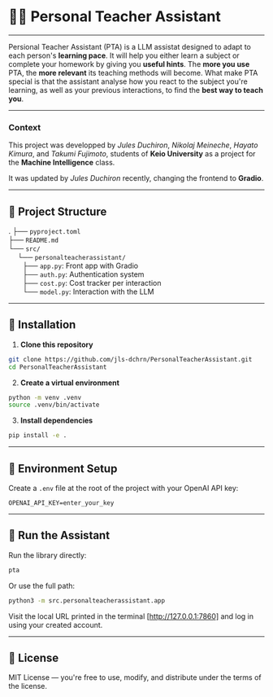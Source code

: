 # 🧑‍🏫 Personal Teacher Assistant

---
Persional Teacher Assistant (PTA) is a LLM assistat designed to adapt to each person's **learning pace**.
It will help you either learn a subject or complete your homework by giving you **useful hints**.
The **more you use** PTA, the **more relevant** its teaching methods will become.
What make PTA special is that the assistant analyse how you react to the subject you're learning, as well as your previous interactions, to find the  **best way to teach you**. 


---
### Context

This project was developped by *Jules Duchiron*, *Nikolaj Meineche*, *Hayato Kimura*, and *Takumi Fujimoto*, students of **Keio University** as a project for the **Machine Intelligence** class.

It was updated by *Jules Duchiron* recently, changing the frontend to **Gradio**.

---

## 📁 Project Structure



.
├── `pyproject.toml`  
├── `README.md`              
└── `src/`  
&emsp; └── `personalteacherassistant/`  
&emsp;&emsp;├── `app.py`: Front app with Gradio  
&emsp;&emsp;├── `auth.py`: Authentication system  
&emsp;&emsp;├── `cost.py`: Cost tracker per interaction  
&emsp;&emsp;└── `model.py`: Interaction with the LLM  


---

## 🔧 Installation

1. **Clone this repository**

```bash
git clone https://github.com/jls-dchrn/PersonalTeacherAssistant.git
cd PersonalTeacherAssistant
```

2. **Create a virtual environment**

```bash
python -m venv .venv
source .venv/bin/activate  
```

3. **Install dependencies**

```bash
pip install -e .
```


---

## 🔑 Environment Setup

Create a `.env` file at the root of the project with your OpenAI API key:

```dotenv
OPENAI_API_KEY=enter_your_key
```

---

## 🧠 Run the Assistant

Run the library directly:
```bash
pta
```
Or use the full path:

```bash
python3 -m src.personalteacherassistant.app
```

Visit the local URL printed in the terminal [http://127.0.0.1:7860] and log in using your created account.

---



## 📄 License

MIT License — you're free to use, modify, and distribute under the terms of the license.


